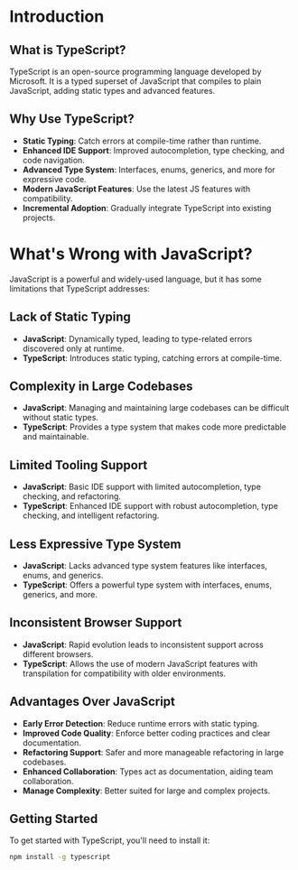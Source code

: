 # Introduction

## What is TypeScript?

TypeScript is an open-source programming language developed by Microsoft. It is a typed superset of JavaScript that compiles to plain JavaScript, adding static types and advanced features.

## Why Use TypeScript?

- **Static Typing**: Catch errors at compile-time rather than runtime.
- **Enhanced IDE Support**: Improved autocompletion, type checking, and code navigation.
- **Advanced Type System**: Interfaces, enums, generics, and more for expressive code.
- **Modern JavaScript Features**: Use the latest JS features with compatibility.
- **Incremental Adoption**: Gradually integrate TypeScript into existing projects.

# What's Wrong with JavaScript?

JavaScript is a powerful and widely-used language, but it has some limitations that TypeScript addresses:

## Lack of Static Typing

- **JavaScript**: Dynamically typed, leading to type-related errors discovered only at runtime.
- **TypeScript**: Introduces static typing, catching errors at compile-time.

## Complexity in Large Codebases

- **JavaScript**: Managing and maintaining large codebases can be difficult without static types.
- **TypeScript**: Provides a type system that makes code more predictable and maintainable.

## Limited Tooling Support

- **JavaScript**: Basic IDE support with limited autocompletion, type checking, and refactoring.
- **TypeScript**: Enhanced IDE support with robust autocompletion, type checking, and intelligent refactoring.

## Less Expressive Type System

- **JavaScript**: Lacks advanced type system features like interfaces, enums, and generics.
- **TypeScript**: Offers a powerful type system with interfaces, enums, generics, and more.

## Inconsistent Browser Support

- **JavaScript**: Rapid evolution leads to inconsistent support across different browsers.
- **TypeScript**: Allows the use of modern JavaScript features with transpilation for compatibility with older environments.

## Advantages Over JavaScript

- **Early Error Detection**: Reduce runtime errors with static typing.
- **Improved Code Quality**: Enforce better coding practices and clear documentation.
- **Refactoring Support**: Safer and more manageable refactoring in large codebases.
- **Enhanced Collaboration**: Types act as documentation, aiding team collaboration.
- **Manage Complexity**: Better suited for large and complex projects.

## Getting Started

To get started with TypeScript, you'll need to install it:

```bash
npm install -g typescript
```
